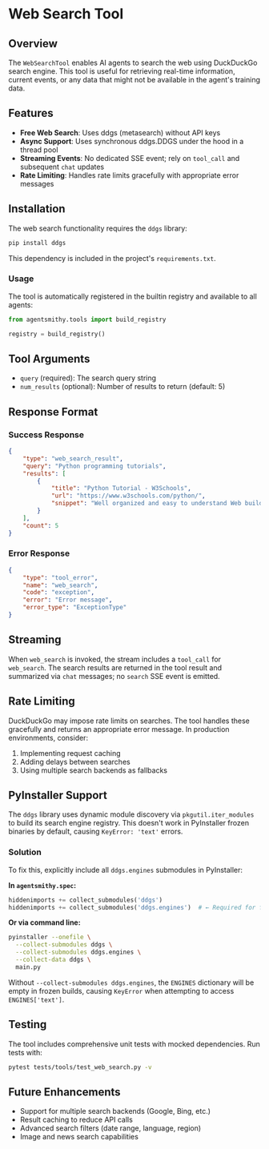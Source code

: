 # Web Search Tool

## Overview

The `WebSearchTool` enables AI agents to search the web using DuckDuckGo search engine. This tool is useful for retrieving real-time information, current events, or any data that might not be available in the agent's training data.

## Features

- **Free Web Search**: Uses ddgs (metasearch) without API keys
- **Async Support**: Uses synchronous ddgs.DDGS under the hood in a thread pool
- **Streaming Events**: No dedicated SSE event; rely on `tool_call` and subsequent `chat` updates
- **Rate Limiting**: Handles rate limits gracefully with appropriate error messages

## Installation

The web search functionality requires the `ddgs` library:

```bash
pip install ddgs
```

This dependency is included in the project's `requirements.txt`.

### Usage

The tool is automatically registered in the builtin registry and available to all agents:

```python
from agentsmithy.tools import build_registry

registry = build_registry()
```

## Tool Arguments

- `query` (required): The search query string
- `num_results` (optional): Number of results to return (default: 5)

## Response Format

### Success Response
```json
{
    "type": "web_search_result",
    "query": "Python programming tutorials",
    "results": [
        {
            "title": "Python Tutorial - W3Schools",
            "url": "https://www.w3schools.com/python/",
            "snippet": "Well organized and easy to understand Web building tutorials..."
        }
    ],
    "count": 5
}
```

### Error Response
```json
{
    "type": "tool_error",
    "name": "web_search",
    "code": "exception",
    "error": "Error message",
    "error_type": "ExceptionType"
}
```

## Streaming

When `web_search` is invoked, the stream includes a `tool_call` for `web_search`. The search results are returned in the tool result and summarized via `chat` messages; no `search` SSE event is emitted.

## Rate Limiting

DuckDuckGo may impose rate limits on searches. The tool handles these gracefully and returns an appropriate error message. In production environments, consider:

1. Implementing request caching
2. Adding delays between searches
3. Using multiple search backends as fallbacks

## PyInstaller Support

The `ddgs` library uses dynamic module discovery via `pkgutil.iter_modules` to build its search engine registry. This doesn't work in PyInstaller frozen binaries by default, causing `KeyError: 'text'` errors.

### Solution

To fix this, explicitly include all `ddgs.engines` submodules in PyInstaller:

**In `agentsmithy.spec`:**
```python
hiddenimports += collect_submodules('ddgs')
hiddenimports += collect_submodules('ddgs.engines')  # ← Required for frozen builds
```

**Or via command line:**
```bash
pyinstaller --onefile \
  --collect-submodules ddgs \
  --collect-submodules ddgs.engines \
  --collect-data ddgs \
  main.py
```

Without `--collect-submodules ddgs.engines`, the `ENGINES` dictionary will be empty in frozen builds, causing `KeyError` when attempting to access `ENGINES['text']`.

## Testing

The tool includes comprehensive unit tests with mocked dependencies. Run tests with:

```bash
pytest tests/tools/test_web_search.py -v
```

## Future Enhancements

- Support for multiple search backends (Google, Bing, etc.)
- Result caching to reduce API calls
- Advanced search filters (date range, language, region)
- Image and news search capabilities
